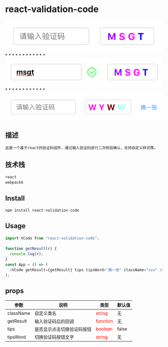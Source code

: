 # react-validation-code

<img src="./example-images/base.png" alt="base" title="base style" />
* * * * * * * * * * * *
<img src="./example-images/done.png" alt="done" title="done style" />
* * * * * * * * * * * *
<img src="./example-images/hasProps.png" alt="hasProps" title="hasProps style" />

## 描述

```bash
这是一个基于react的验证码组件，通过输入验证码进行二次校验确认，支持自定义样式等。
```

## 技术栈

```bash
react
webpack4
```

## Install

```js
npm install react-validation-code
```

## Usage

```js
import VCode from "react-validation-code";

function getResult(r) {
  console.log(r);
}
const App = () => (
  <VCode getResult={getResult} tips tipsWord="换一张" className="xxx" />
);
```

## props

| 参数      | 说明                       | 类型                             | 默认值 |
| --------- | -------------------------- | -------------------------------- | ------ |
| className | 自定义类名                 | <font color=red >string</font>   | 无     |
| getResult | 输入验证码后的回调         | <font color=red >function</font> | 无     |
| tips      | 是否显示点击切换验证码按钮 | <font color=red >boolean</font>  | false  |
| tipsWord  | 切换验证码按钮文字         | <font color=red >string</font>   | 无     |
